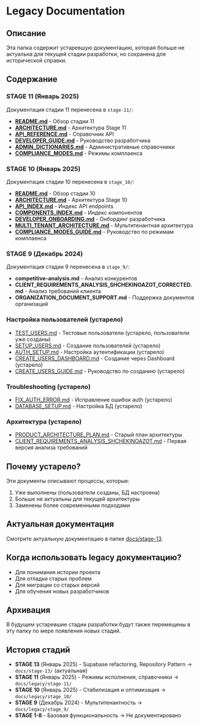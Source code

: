 # Legacy Documentation

## Описание

Эта папка содержит устаревшую документацию, которая больше не актуальна для текущей стадии разработки, но сохранена для исторической справки.

## Содержание

### STAGE 11 (Январь 2025)
Документация стадии 11 перенесена в `stage-11/`:
- **[README.md](./stage-11/README.md)** - Обзор стадии 11
- **[ARCHITECTURE.md](./stage-11/ARCHITECTURE.md)** - Архитектура Stage 11
- **[API_REFERENCE.md](./stage-11/API_REFERENCE.md)** - Справочник API
- **[DEVELOPER_GUIDE.md](./stage-11/DEVELOPER_GUIDE.md)** - Руководство разработчика
- **[ADMIN_DICTIONARIES.md](./stage-11/ADMIN_DICTIONARIES.md)** - Административные справочники
- **[COMPLIANCE_MODES.md](./stage-11/COMPLIANCE_MODES.md)** - Режимы комплаенса

### STAGE 10 (Январь 2025)
Документация стадии 10 перенесена в `stage_10/`:
- **[README.md](./stage_10/README.md)** - Обзор стадии 10
- **[ARCHITECTURE.md](./stage_10/ARCHITECTURE.md)** - Архитектура Stage 10
- **[API_INDEX.md](./stage_10/API_INDEX.md)** - Индекс API endpoints
- **[COMPONENTS_INDEX.md](./stage_10/COMPONENTS_INDEX.md)** - Индекс компонентов
- **[DEVELOPER_ONBOARDING.md](./stage_10/DEVELOPER_ONBOARDING.md)** - Онбординг разработчика
- **[MULTI_TENANT_ARCHITECTURE.md](./stage_10/MULTI_TENANT_ARCHITECTURE.md)** - Мультитенантная архитектура
- **[COMPLIANCE_MODES_GUIDE.md](./stage_10/COMPLIANCE_MODES_GUIDE.md)** - Руководство по режимам комплаенса

### STAGE 9 (Декабрь 2024)
Документация стадии 9 перенесена в `stage_9/`:
- **competitive-analysis.md** - Анализ конкурентов
- **CLIENT_REQUIREMENTS_ANALYSIS_SHCHEKINOAZOT_CORRECTED.md** - Анализ требований клиента
- **ORGANIZATION_DOCUMENT_SUPPORT.md** - Поддержка документов организаций

### Настройка пользователей (устарело)
- [TEST_USERS.md](./TEST_USERS.md) - Тестовые пользователи (устарело, пользователи уже созданы)
- [SETUP_USERS.md](./SETUP_USERS.md) - Создание пользователей (устарело)
- [AUTH_SETUP.md](./AUTH_SETUP.md) - Настройка аутентификации (устарело)
- [CREATE_USERS_DASHBOARD.md](./CREATE_USERS_DASHBOARD.md) - Создание через Dashboard (устарело)
- [CREATE_USERS_GUIDE.md](./CREATE_USERS_GUIDE.md) - Руководство по созданию (устарело)

### Troubleshooting (устарело)
- [FIX_AUTH_ERROR.md](./FIX_AUTH_ERROR.md) - Исправление ошибок auth (устарело)
- [DATABASE_SETUP.md](./DATABASE_SETUP.md) - Настройка БД (устарело)

### Архитектура (устарело)
- [PRODUCT_ARCHITECTURE_PLAN.md](./PRODUCT_ARCHITECTURE_PLAN.md) - Старый план архитектуры
- [CLIENT_REQUIREMENTS_ANALYSIS_SHCHEKINOAZOT.md](./CLIENT_REQUIREMENTS_ANALYSIS_SHCHEKINOAZOT.md) - Первая версия анализа требований

## Почему устарело?

Эти документы описывают процессы, которые:
1. Уже выполнены (пользователи созданы, БД настроена)
2. Больше не актуальны для текущей архитектуры
3. Заменены более современными подходами

## Актуальная документация

Смотрите актуальную документацию в папке [docs/stage-13](../stage-13/README.md).

## Когда использовать legacy документацию?

- Для понимания истории проекта
- Для отладки старых проблем
- Для миграции со старых версий
- Для обучения новых разработчиков

## Архивация

В будущем устаревшие стадии разработки будут также перемещены в эту папку по мере появления новых стадий.

## История стадий

- **STAGE 13** (Январь 2025) - Supabase refactoring, Repository Pattern → `docs/stage-13/` (актуальная)
- **STAGE 11** (Январь 2025) - Режимы исполнения, справочники → `docs/legacy/stage-11/`
- **STAGE 10** (Январь 2025) - Стабилизация и оптимизация → `docs/legacy/stage_10/`
- **STAGE 9** (Декабрь 2024) - Мультитенантность → `docs/legacy/stage_9/`
- **STAGE 1-8** - Базовая функциональность → Не документировано
